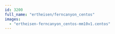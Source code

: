 ```yaml
---
id: 3200
full_name: "ertheisen/ferncanyon_centos"
images: 
  - "ertheisen-ferncanyon_centos-mm10v1.centos"
---
```

